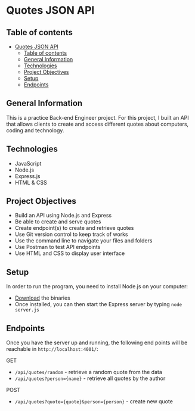 # Quotes JSON API

## Table of contents

- [Quotes JSON API](#quotes-json-api)
  - [Table of contents](#table-of-contents)
  - [General Information](#general-information)
  - [Technologies](#technologies)
  - [Project Objectives](#project-objectives)
  - [Setup](#setup)
  - [Endpoints](#endpoints)

## General Information

This is a practice Back-end Engineer project. For this project, I built an API that allows clients to create and access different quotes about computers, coding and technology.

## Technologies

- JavaScript
- Node.js
- Express.js
- HTML & CSS

## Project Objectives

- Build an API using Node.js and Express
- Be able to create and serve quotes
- Create endpoint(s) to create and retrieve quotes
- Use Git version control to keep track of works
- Use the command line to navigate your files and folders
- Use Postman to test API endpoints
- Use HTML and CSS to display user interface

## Setup

In order to run the program, you need to install Node.js on your computer:

- [Download](https://nodejs.org/en/download/) the binaries
- Once installed, you can then start the Express server by typing `node server.js`

## Endpoints

Once you have the server up and running, the following end points will be reachable in `http://localhost:4001/`:

GET

- `/api/quotes/random` - retrieve a random quote from the data
- `/api/quotes?person={name}` - retrieve all quotes by the author

POST

- `/api/quotes?quote={quote}&person={person}` - create new quote
